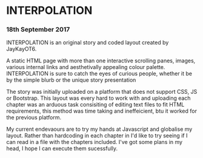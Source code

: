 <h1>INTERPOLATION</h1>			

<p>
<h3> 18th September 2017</h3>
INTERPOLATION is an original story and coded layout created by JayKayOT6.
				
A static HTML page with more than one interactive scrolling panes, images, various internal links and aesthetivally appealing colour palette. INTERPOLATION is sure to catch the eyes of curious people, whether it be by the simple blurb or the unique story presentation<br>
				
The story was initially uploaded on a platform that does not support CSS, JS or Bootstrap. This layout was every hard to work with and uploading each chapter was an arduous task consisiting of editing text files to fit HTML requirements, this method was time taking and ineffeicient, btu it worked for the previous platform.<br>
			
My current endevaours are to try my hands at Javascript and globalise my layout. Rather than hardcoding in each chapter in I'd like to try seeing if I can read in a file with the chapters included. I've got some plans in my head, I hope I can execute them sucessfully. 		
</p>
